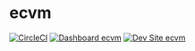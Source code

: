 # ecvm

[![CircleCI](https://circleci.com/gh/electriccitizen/ecvm.svg?style=shield)](https://circleci.com/gh/electriccitizen/ecvm)
[![Dashboard ecvm](https://img.shields.io/badge/dashboard-ecvm-yellow.svg)](https://dashboard.pantheon.io/sites/6f3d3dcc-a39b-4892-bb76-f2e6e5d9937c#dev/code)
[![Dev Site ecvm](https://img.shields.io/badge/site-ecvm-blue.svg)](http://dev-ecvm.pantheonsite.io/)